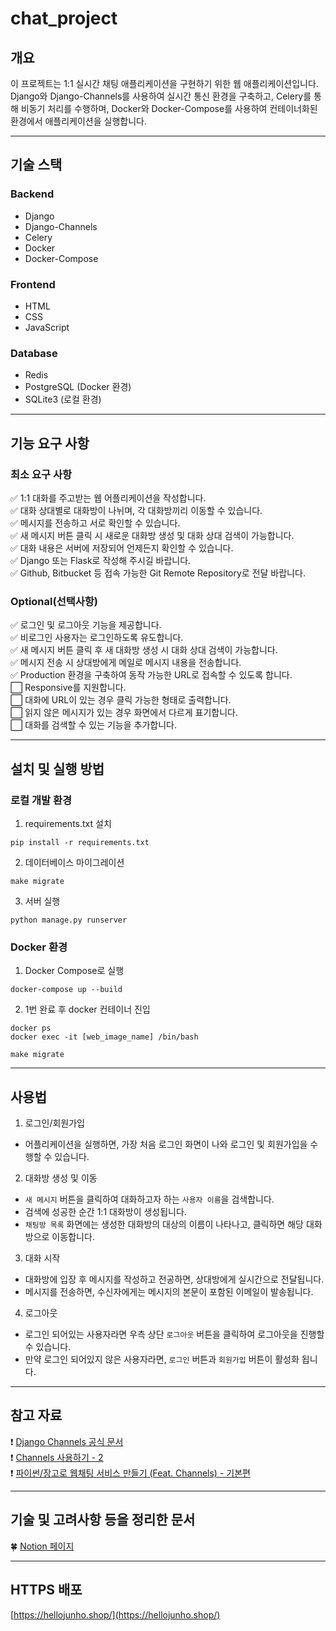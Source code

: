 # chat_project

## 개요
이 프로젝트는 1:1 실시간 채팅 애플리케이션을 구현하기 위한 웹 애플리케이션입니다.  
Django와 Django-Channels를 사용하여 실시간 통신 환경을 구축하고, Celery를 통해 비동기 처리를 수행하며, Docker와 Docker-Compose를 사용하여 컨테이너화된 환경에서 애플리케이션을 실행합니다.  

<hr>

## 기술 스택

### Backend
- Django
- Django-Channels
- Celery
- Docker
- Docker-Compose

### Frontend
- HTML
- CSS
- JavaScript

### Database
- Redis
- PostgreSQL (Docker 환경)
- SQLite3 (로컬 환경)

<hr>

## 기능 요구 사항

### 최소 요구 사항
✅ 1:1 대화를 주고받는 웹 어플리케이션을 작성합니다.  
✅ 대화 상대별로 대화방이 나뉘며, 각 대화방끼리 이동할 수 있습니다.  
✅ 메시지를 전송하고 서로 확인할 수 있습니다.  
✅ 새 메시지 버튼 클릭 시 새로운 대화방 생성 및 대화 상대 검색이 가능합니다.  
✅ 대화 내용은 서버에 저장되어 언제든지 확인할 수 있습니다.  
✅ Django 또는 Flask로 작성해 주시길 바랍니다.  
✅ Github, Bitbucket 등 접속 가능한 Git Remote Repository로 전달 바랍니다.

### Optional(선택사항)
✅ 로그인 및 로그아웃 기능을 제공합니다.  
✅ 비로그인 사용자는 로그인하도록 유도합니다.  
✅ 새 메시지 버튼 클릭 후 새 대화방 생성 시 대화 상대 검색이 가능합니다.  
✅ 메시지 전송 시 상대방에게 메일로 메시지 내용을 전송합니다.  
✅ Production 환경을 구축하여 동작 가능한 URL로 접속할 수 있도록 합니다.  
⬜️ Responsive를 지원합니다.  
⬜️ 대화에 URL이 있는 경우 클릭 가능한 형태로 출력합니다.  
⬜️ 읽지 않은 메시지가 있는 경우 화면에서 다르게 표기합니다.  
⬜️ 대화를 검색할 수 있는 기능을 추가합니다.  

<hr>

## 설치 및 실행 방법

### 로컬 개발 환경
1. requirements.txt 설치
```
pip install -r requirements.txt
```

2. 데이터베이스 마이그레이션
```
make migrate
```

3. 서버 실행
```
python manage.py runserver
```

### Docker 환경
1. Docker Compose로 실행
```
docker-compose up --build
```

2. 1번 완료 후 docker 컨테이너 진입
```
docker ps
docker exec -it [web_image_name] /bin/bash
```
```
make migrate
```

<hr>

## 사용법
1. 로그인/회원가입
- 어플리케이션을 실행하면, 가장 처음 로그인 화면이 나와 로그인 및 회원가입을 수행할 수 있습니다.  

2. 대화방 생성 및 이동
- `새 메시지` 버튼을 클릭하여 대화하고자 하는 `사용자 이름`을 검색합니다.  
- 검색에 성공한 순간 1:1 대화방이 생성됩니다.
- `채팅방 목록` 화면에는 생성한 대화방의 대상의 이름이 나타나고, 클릭하면 해당 대화방으로 이동합니다.

3. 대화 시작
- 대화방에 입장 후 메시지를 작성하고 전공하면, 상대방에게 실시간으로 전달됩니다.  
- 메시지를 전송하면, 수신자에게는 메시지의 본문이 포함된 이메일이 발송됩니다.  

4. 로그아웃
- 로그인 되어있는 사용자라면 우측 상단 `로그아웃` 버튼을 클릭하여 로그아웃을 진행할 수 있습니다.  
- 만약 로그인 되어있지 않은 사용자라면, `로그인` 버튼과 `회원가입` 버튼이 활성화 됩니다.  

<hr>

## 참고 자료
❗️ [Django Channels 공식 문서](https://channels.readthedocs.io/en/latest/)  
❗️ [Channels 사용하기 - 2](https://oraange.tistory.com/23)  
❗️ [파이썬/장고로 웹채팅 서비스 만들기 (Feat. Channels) - 기본편](https://www.inflearn.com/course/%ED%8C%8C%EC%9D%B4%EC%8D%AC-%EC%9E%A5%EA%B3%A0-%EC%9B%B9%EC%B1%84%ED%8C%85-%EC%B1%84%EB%84%90%EC%8A%A4-%EA%B8%B0%EB%B3%B8/dashboard)  
<hr>

## 기술 및 고려사항 등을 정리한 문서
🍀 [Notion 페이지](https://rose-catshark-09a.notion.site/7e65435b400d4acc86170a85eb177063)

<hr>

## HTTPS 배포
[https://hellojunho.shop/](https://hellojunho.shop/)
